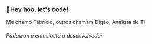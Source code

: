 ### 🎸Hey hoo, let's code!
Me chamo Fabrício, outros chamam Digão, Analista de TI. 
###### Padawan e entusiasta a desenvolvedor.
